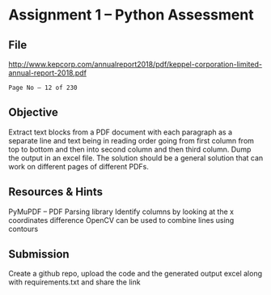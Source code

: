 # Assignment 1 – Python Assessment

## File

<http://www.kepcorp.com/annualreport2018/pdf/keppel-corporation-limited-annual-report-2018.pdf>

`Page No – 12 of 230`

## Objective

Extract text blocks from a PDF document with each paragraph as a separate line and text being in reading order going from first column from top to bottom and then into second column and then third column. Dump the output in an excel file.
The solution should be a general solution that can work on different pages of different PDFs.

## Resources & Hints

PyMuPDF – PDF Parsing library
Identify columns by looking at the x coordinates difference
OpenCV can be used to combine lines using contours

## Submission

Create a github repo, upload the code and the generated output excel along with requirements.txt and share the link
